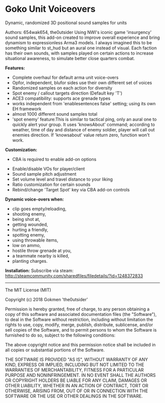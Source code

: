 # Goko Unit Voiceovers
Dynamic, randomized 3D positional sound samples for units

Authors: 654wak654, the0utsider
Using NWI's iconic game 'insurgency' sound samples, this add-on created to improve overall experience and bring dynamism to expressionless Arma3 models. I always imagined this to be something similar to st_hud but an aural one instead of visual. Each faction has their own sounds, with samples played on certain actions to increase situational awareness, to simulate better close quarters combat.

**Features:**
- Complete overhaul for default arma unit voice-overs
- Opfor, independent, blufor sides use their own different set of voices
- Randomized samples on each action for diversity
- Spot enemy / callout targets direction (Default key 'T')
- ACE3 compatibility: supports ace grenade types
- works independent from 'enablesentences false' setting; using its own EH framework
- almost 1000 different sound samples total
- 'spot enemy' feature:This is similar to tactical ping, only an aural one to quickly alert your group. It uses 'knowsAbout' command; according to weather, time of day and distance of enemy soldier, player will call out enemies direction. If 'knowsabout' value return zero, function won't work.

**Customization:**
* CBA is required to enable add-on options
- Enable/disable VOs for player/client
- Sound sample pitch adjustment
- Set volume level and travel distance to your liking
- Ratio customization for certain sounds
- Rebind/change 'Target Spot' key via CBA add-on controls

**Dynamic voice-overs when:**
- clip goes empty/reloading,
- shooting enemy,
- being shot at,
- getting wounded,
- hurting a friendly,
- spotting enemy,
- using throwable items,
- low on ammo,
- hostile throw grenade at you,
- a teammate nearby is killed,
- planting charges.

**Installation:**
 Subscribe via steam: http://steamcommunity.com/sharedfiles/filedetails/?id=1248372833

---

The MIT License (MIT)

Copyright (c) 2018 Gokmen 'the0utsider'

Permission is hereby granted, free of charge, to any person obtaining a copy of this software and associated documentation files (the "Software"), to deal in the Software without restriction, including without limitation the rights to use, copy, modify, merge, publish, distribute, sublicense, and/or sell copies of the Software, and to permit persons to whom the Software is furnished to do so, subject to the following conditions:

The above copyright notice and this permission notice shall be included in all copies or substantial portions of the Software.

THE SOFTWARE IS PROVIDED "AS IS", WITHOUT WARRANTY OF ANY KIND, EXPRESS OR IMPLIED, INCLUDING BUT NOT LIMITED TO THE WARRANTIES OF MERCHANTABILITY, FITNESS FOR A PARTICULAR PURPOSE AND NONINFRINGEMENT. IN NO EVENT SHALL THE AUTHORS OR COPYRIGHT HOLDERS BE LIABLE FOR ANY CLAIM, DAMAGES OR OTHER LIABILITY, WHETHER IN AN ACTION OF CONTRACT, TORT OR OTHERWISE, ARISING FROM, OUT OF OR IN CONNECTION WITH THE SOFTWARE OR THE USE OR OTHER DEALINGS IN THE SOFTWARE.
